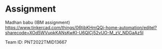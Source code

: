 # Assignment
Madhan babu (IBM assignment)
https://www.tinkercad.com/things/06tjbKHmQQj-home-automation/editel?sharecode=XOd5WVupkKANsKwKI-U6QlCj52vUO-M_zV_NDGaAz5I
 
Team ID: PNT2022TMID13667
